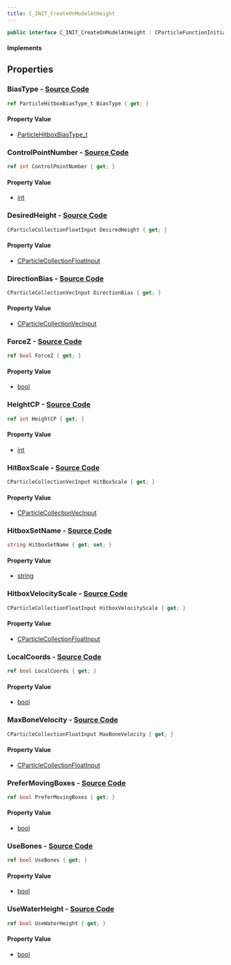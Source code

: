 ```yaml
---
title: C_INIT_CreateOnModelAtHeight
---
```


```csharp
public interface C_INIT_CreateOnModelAtHeight : CParticleFunctionInitializer, CParticleFunction, ISchemaClass<CParticleFunction>, ISchemaClass<CParticleFunctionInitializer>, ISchemaClass<C_INIT_CreateOnModelAtHeight>, ISchemaField, ISchemaClass, INativeHandle
```

#### Implements

## Properties

### **BiasType** - [Source Code](https://github.com/swiftly-solution/swiftlys2/blob/main/managed/src/SwiftlyS2.Generated/Schemas/Interfaces/C_INIT_CreateOnModelAtHeight.cs#L32)

```csharp
ref ParticleHitboxBiasType_t BiasType { get; }
```

#### Property Value

- [ParticleHitboxBiasType_t](/docs/api/shared/schemadefinitions/particlehitboxbiastype_t)

### **ControlPointNumber** - [Source Code](https://github.com/swiftly-solution/swiftlys2/blob/main/managed/src/SwiftlyS2.Generated/Schemas/Interfaces/C_INIT_CreateOnModelAtHeight.cs#L20)

```csharp
ref int ControlPointNumber { get; }
```

#### Property Value

- [int](https://learn.microsoft.com/dotnet/api/system.int32)

### **DesiredHeight** - [Source Code](https://github.com/swiftly-solution/swiftlys2/blob/main/managed/src/SwiftlyS2.Generated/Schemas/Interfaces/C_INIT_CreateOnModelAtHeight.cs#L26)

```csharp
CParticleCollectionFloatInput DesiredHeight { get; }
```

#### Property Value

- [CParticleCollectionFloatInput](/docs/api/shared/schemadefinitions/cparticlecollectionfloatinput)

### **DirectionBias** - [Source Code](https://github.com/swiftly-solution/swiftlys2/blob/main/managed/src/SwiftlyS2.Generated/Schemas/Interfaces/C_INIT_CreateOnModelAtHeight.cs#L30)

```csharp
CParticleCollectionVecInput DirectionBias { get; }
```

#### Property Value

- [CParticleCollectionVecInput](/docs/api/shared/schemadefinitions/cparticlecollectionvecinput)

### **ForceZ** - [Source Code](https://github.com/swiftly-solution/swiftlys2/blob/main/managed/src/SwiftlyS2.Generated/Schemas/Interfaces/C_INIT_CreateOnModelAtHeight.cs#L18)

```csharp
ref bool ForceZ { get; }
```

#### Property Value

- [bool](https://learn.microsoft.com/dotnet/api/system.boolean)

### **HeightCP** - [Source Code](https://github.com/swiftly-solution/swiftlys2/blob/main/managed/src/SwiftlyS2.Generated/Schemas/Interfaces/C_INIT_CreateOnModelAtHeight.cs#L22)

```csharp
ref int HeightCP { get; }
```

#### Property Value

- [int](https://learn.microsoft.com/dotnet/api/system.int32)

### **HitBoxScale** - [Source Code](https://github.com/swiftly-solution/swiftlys2/blob/main/managed/src/SwiftlyS2.Generated/Schemas/Interfaces/C_INIT_CreateOnModelAtHeight.cs#L28)

```csharp
CParticleCollectionVecInput HitBoxScale { get; }
```

#### Property Value

- [CParticleCollectionVecInput](/docs/api/shared/schemadefinitions/cparticlecollectionvecinput)

### **HitboxSetName** - [Source Code](https://github.com/swiftly-solution/swiftlys2/blob/main/managed/src/SwiftlyS2.Generated/Schemas/Interfaces/C_INIT_CreateOnModelAtHeight.cs#L38)

```csharp
string HitboxSetName { get; set; }
```

#### Property Value

- [string](https://learn.microsoft.com/dotnet/api/system.string)

### **HitboxVelocityScale** - [Source Code](https://github.com/swiftly-solution/swiftlys2/blob/main/managed/src/SwiftlyS2.Generated/Schemas/Interfaces/C_INIT_CreateOnModelAtHeight.cs#L40)

```csharp
CParticleCollectionFloatInput HitboxVelocityScale { get; }
```

#### Property Value

- [CParticleCollectionFloatInput](/docs/api/shared/schemadefinitions/cparticlecollectionfloatinput)

### **LocalCoords** - [Source Code](https://github.com/swiftly-solution/swiftlys2/blob/main/managed/src/SwiftlyS2.Generated/Schemas/Interfaces/C_INIT_CreateOnModelAtHeight.cs#L34)

```csharp
ref bool LocalCoords { get; }
```

#### Property Value

- [bool](https://learn.microsoft.com/dotnet/api/system.boolean)

### **MaxBoneVelocity** - [Source Code](https://github.com/swiftly-solution/swiftlys2/blob/main/managed/src/SwiftlyS2.Generated/Schemas/Interfaces/C_INIT_CreateOnModelAtHeight.cs#L42)

```csharp
CParticleCollectionFloatInput MaxBoneVelocity { get; }
```

#### Property Value

- [CParticleCollectionFloatInput](/docs/api/shared/schemadefinitions/cparticlecollectionfloatinput)

### **PreferMovingBoxes** - [Source Code](https://github.com/swiftly-solution/swiftlys2/blob/main/managed/src/SwiftlyS2.Generated/Schemas/Interfaces/C_INIT_CreateOnModelAtHeight.cs#L36)

```csharp
ref bool PreferMovingBoxes { get; }
```

#### Property Value

- [bool](https://learn.microsoft.com/dotnet/api/system.boolean)

### **UseBones** - [Source Code](https://github.com/swiftly-solution/swiftlys2/blob/main/managed/src/SwiftlyS2.Generated/Schemas/Interfaces/C_INIT_CreateOnModelAtHeight.cs#L16)

```csharp
ref bool UseBones { get; }
```

#### Property Value

- [bool](https://learn.microsoft.com/dotnet/api/system.boolean)

### **UseWaterHeight** - [Source Code](https://github.com/swiftly-solution/swiftlys2/blob/main/managed/src/SwiftlyS2.Generated/Schemas/Interfaces/C_INIT_CreateOnModelAtHeight.cs#L24)

```csharp
ref bool UseWaterHeight { get; }
```

#### Property Value

- [bool](https://learn.microsoft.com/dotnet/api/system.boolean)

